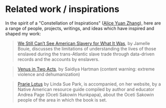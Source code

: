 # Related work / inspirations

In the spirit of a "Constellation of Inspirations" ([Alice Yuan Zhang](https://aliceyuanzhang.com/)), here are a range of people, projects, writings, and ideas which have inspired and shaped my work:


> [We Still Can’t See American Slavery for What It Was](https://www.nytimes.com/2022/01/28/opinion/slavery-voyages-data-sets.html), by Jamelle Bouie, discusses the limitations of understanding the lives of those enslaved during the trans-Atlantic slave trade through data-driven records and the accounts by enslavers.

> [Venus in Two Acts](https://www.moma.org/collection/works/427132), by Saidiya Hartman (content warning: extreme violence and dehumanization) 

> [Prarie Lotus](https://lindasuepark.com/books/books-novels/prairie-lotus/) by Linda Sue Park, is accompanied, on her website, by a Native American resource guide compiled by author and educator Andrea Page (Oceti Sakowin Hunkpapa), about the Oceti Sakowin people of the area in which the book is set. 



